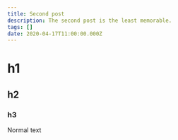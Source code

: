 ```yaml
---
title: Second post
description: The second post is the least memorable.
tags: []
date: 2020-04-17T11:00:00.000Z
---
```


# h1

## h2

### h3

Normal text
